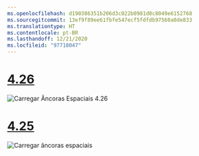 ```yaml
---
ms.openlocfilehash: d190386351b206d3c022b0981d0c8049e6152768
ms.sourcegitcommit: 13ef9f89ee61fbfe547ecf5fdfdb97560a0de833
ms.translationtype: HT
ms.contentlocale: pt-BR
ms.lasthandoff: 12/21/2020
ms.locfileid: "97718047"
---
```

# <a name="426"></a>[4.26](#tab/426)

![Carregar Âncoras Espaciais 4.26](../images/local-spatial-anchors-img-03.png)

# <a name="425"></a>[4.25](#tab/425)

![Carregar âncoras espaciais](../images/unreal-spatialanchors-load.PNG)
